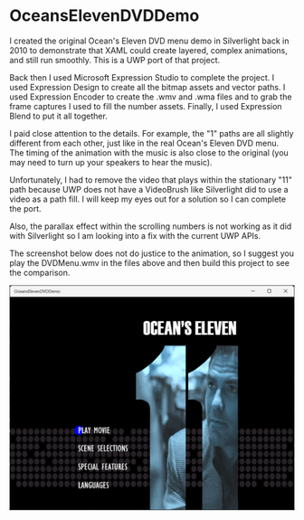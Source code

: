 # OceansElevenDVDDemo

I created the original Ocean's Eleven DVD menu demo in Silverlight back in 2010 to demonstrate that XAML could create layered, complex animations, and still run smoothly.  This is a UWP port of that project.  

Back then I used Microsoft Expression Studio to complete the project.  I used Expression Design to create all the bitmap assets and vector paths.  I used Expression Encoder to create the .wmv and .wma files and to grab the frame captures I used to fill the number assets.  Finally, I used Expression Blend to put it all together.

I paid close attention to the details.  For example, the "1" paths are all slightly different from each other, just like in the real Ocean's Eleven DVD menu.  The timing of the animation with the music is also close to the original (you may need to turn up your speakers to hear the music).  

Unfortunately, I had to remove the video that plays within the stationary "11" path because UWP does not have a VideoBrush like Silverlight did to use a video as a path fill.  I will keep my eyes out for a solution so I can complete the port.

Also, the parallax effect within the scrolling numbers is not working as it did with Silverlight so I am looking into a fix with the current UWP APIs.

The screenshot below does not do justice to the animation, so I suggest you play the DVDMenu.wmv in the files above and then build this project to see the comparison.  

![](OceansElevenDVDDemoScreenShot.png?raw=true)
